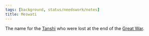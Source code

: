 ```yaml
---
tags: [background, status/needswork/notes]
title: Meswati
---
```


The name for the [Tanshi](<../../religions/tanshi.md>) who were lost at the end of the [Great War](<../../../events/1500s/great-war.md>).
